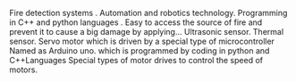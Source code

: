 Fire detection systems .
Automation and robotics technology. 
Programming in C++ and python languages .
Easy to access the source of fire and prevent it to cause a big damage by applying...
Ultrasonic sensor.
Thermal sensor.
Servo motor which is driven by a special type of microcontroller 
Named as Arduino uno.
which is programmed by coding in python and C++Languages
Special types of motor drives to control the speed of motors.
